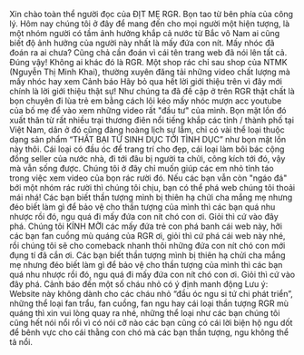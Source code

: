 Xin chào toàn thể người đọc của ĐỊT MẸ RGR.
Bọn tao từ bên phía của công lý. Hôm nay chúng tôi ở đây để mang đến cho mọi người một hiện tượng, là một nhóm người có tầm ảnh hưởng khắp cả nước từ Bắc vô Nam ai cũng biết độ ảnh hưởng của người này nhất là mấy đứa con nít. Mấy nhóc đã đoán ra ai chưa? Cũng chả cần đoán vì cái tên trang web đã nói lên tất cả. Đúng vậy! Không ai khác đó là RGR. Một shop rác chỉ sau shop của NTMK (Nguyễn Thị Minh Khai), thường xuyên đăng tải những video chất lượng mà mấy nhóc hay xem
Cảnh báo
Hãy bỏ qua hết lời giới thiệu trên vì đây mới chính là lời giới thiệu thật sự! Như chúng ta đã đề cập ở trên RGR thật chất là bọn chuyên đi lùa trẻ em bằng cách lôi kéo mấy nhóc mượn acc youtube của bố mẹ để vào xem những video rất "đầu tư" của mình. Bọn mặt lồn đó xuất thân từ rất nhiều trại thương điên nổi tiếng khắp các tỉnh / thành phố tại Việt Nam, dân ở đó cũng đàng hoàng lịch sự lắm, chỉ có vài thể loại thuộc dạng sản phẩm “THẤT BẠI TỪ SINH DỤC TỚI TÌNH DỤC” như bọn mặt lồn này thôi. Cái loại có đầu óc để trang trí cho đẹp, cái loại làm bôi bác cộng đồng seller của nước nhà, đi tới đâu bị người ta chửi, công kích tới đó, vậy mà vẫn sống được. Chúng tôi ở đây chỉ muốn giúp các em nhỏ tỉnh táo trong việc xem video của bọn rác rười đó. Nếu các bạn vẫn còn "ngáo đá" bới một nhóm rác rười thì chúng tôi chịu, bạn có thể phá web chúng tôi thoải mái nhá! Các bạn biết thần tượng mình bị thiên hạ chửi cha mắng mẹ nhưng đéo biết làm gì để bảo vệ cho thần tượng của mình thì các bạn quá nhu nhược rồi đó, ngu quá đi mấy đứa con nít chó con ơi. Giỏi thì cứ vào đây phá. Chúng tôi KÍNH MỜI các mấy đứa trẻ con phá banh cái web này, hỡi các bạn fan cuồng mù quáng của RGR ơi, giỏi thì cứ phá cái web này nhé, rồi chúng tôi sẽ cho comeback nhanh thôi những đứa con nít chó con mới đụng tí đã cắn ơi. Các bạn biết thần tượng mình bị thiên hạ chửi cha mắng mẹ nhưng đéo biết làm gì để bảo vệ cho thần tượng của mình thì các bạn quá nhu nhược rồi đó, ngu quá đi mấy đứa con nít chó con ơi. Giỏi thì cứ vào đây phá.
Cảnh báo đến một số cháu nhỏ có ý định manh động
Lưu ý: Website này không dành cho các cháu nhỏ “đầu óc ngu si tứ chi phát triển”, những thể loại fan trẩu, fan cuồng, fan ngu hay cái loại thần tượng RGR mù quáng thì xin vui lòng quay ra nhé, những thể loại như các bạn chúng tôi cũng hết nói nổi rồi vì có nói cỡ nào các bạn cũng có cái lời biện hộ ngu dốt để bênh vực cho cái thằng con chó mà các bạn thần tượng, ngu không thể tả nổi.
